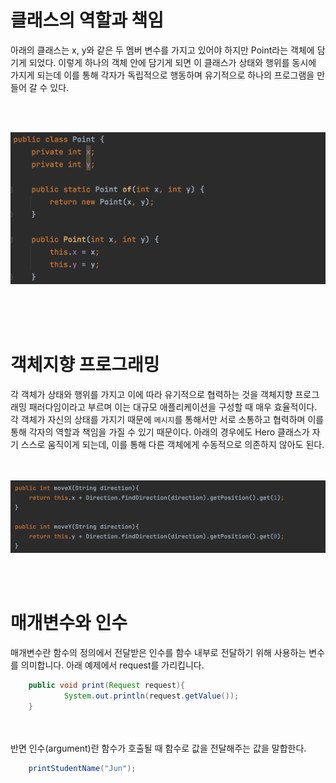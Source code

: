 # 클래스의 역할과 책임

아래의 클래스는 x, y와 같은 두 멤버 변수를 가지고 있어야 하지만 Point라는 객체에 담기게 되었다. 이렇게 하나의 객체 안에 담기게 되면 이 클래스가 상태와 행위를 동시에 가지게 되는데 이를 통해 각자가
독립적으로 행동하며 유기적으로 하나의 프로그램을 만들어 갈 수 있다.

<br/><br/>

![ex_screenshot](../images/class.png)

<br/><br/><br/>

# 객체지향 프로그래밍

각 객체가 상태와 행위를 가지고 이에 따라 유기적으로 협력하는 것을 객체지향 프로그래밍 패러다임이라고 부르며 이는 대규모 애플리케이션을 구성할 때 매우 효율적이다. 각 객체가 자신의 상태를 가지기 때문에 `메시지`를
통해서만 서로 소통하고 협력하며 이를 통해 각자의 역할과 책임을 가질 수 있기 때문이다. 아래의 경우에도 Hero 클래스가 자기 스스로 움직이게 되는데, 이를 통해 다른 객체에게 수동적으로 의존하지 않아도 된다.

<br/><br/>
![ex_screenshot](../images/move.png)

<br/><br/>

# 매개변수와 인수

매개변수란 함수의 정의에서 전달받은 인수를 함수 내부로 전달하기 위해 사용하는 변수를 의미합니다. 아래 예제에서 request를 가리킵니다.
<br/>
```java
    public void print(Request request){
            System.out.println(request.getValue());
    }
```


<br/><br/>
반면 인수(argument)란 함수가 호출될 때 함수로 값을 전달해주는 값을 말합한다.
<br/>
```java
    printStudentName("Jun");
```